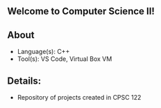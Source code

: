 ## Welcome to Computer Science II!

## About
- Language(s): C++
- Tool(s): VS Code, Virtual Box VM

## Details:
- Repository of projects created in CPSC 122
